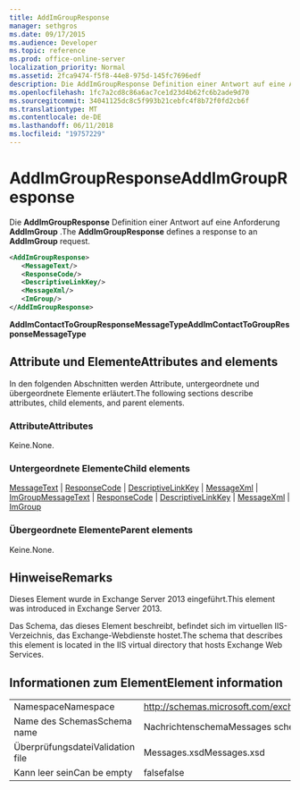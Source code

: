 ```yaml
---
title: AddImGroupResponse
manager: sethgros
ms.date: 09/17/2015
ms.audience: Developer
ms.topic: reference
ms.prod: office-online-server
localization_priority: Normal
ms.assetid: 2fca9474-f5f8-44e8-975d-145fc7696edf
description: Die AddImGroupResponse Definition einer Antwort auf eine Anforderung AddImGroup.
ms.openlocfilehash: 1fc7a2cd8c86a6ac7ce1d23d4b62fc6b2ade9d70
ms.sourcegitcommit: 34041125dc8c5f993b21cebfc4f8b72f0fd2cb6f
ms.translationtype: MT
ms.contentlocale: de-DE
ms.lasthandoff: 06/11/2018
ms.locfileid: "19757229"
---
```

# <a name="addimgroupresponse"></a><span data-ttu-id="224f7-103">AddImGroupResponse</span><span class="sxs-lookup"><span data-stu-id="224f7-103">AddImGroupResponse</span></span>

<span data-ttu-id="224f7-104">Die **AddImGroupResponse** Definition einer Antwort auf eine Anforderung **AddImGroup** .</span><span class="sxs-lookup"><span data-stu-id="224f7-104">The **AddImGroupResponse** defines a response to an **AddImGroup** request.</span></span> 
  
```XML
<AddImGroupResponse>
   <MessageText/>
   <ResponseCode/>
   <DescriptiveLinkKey/>
   <MessageXml/>
   <ImGroup/>
</AddImGroupResponse>
```

 <span data-ttu-id="224f7-105">**AddImContactToGroupResponseMessageType**</span><span class="sxs-lookup"><span data-stu-id="224f7-105">**AddImContactToGroupResponseMessageType**</span></span>
## <a name="attributes-and-elements"></a><span data-ttu-id="224f7-106">Attribute und Elemente</span><span class="sxs-lookup"><span data-stu-id="224f7-106">Attributes and elements</span></span>

<span data-ttu-id="224f7-107">In den folgenden Abschnitten werden Attribute, untergeordnete und übergeordnete Elemente erläutert.</span><span class="sxs-lookup"><span data-stu-id="224f7-107">The following sections describe attributes, child elements, and parent elements.</span></span>
  
### <a name="attributes"></a><span data-ttu-id="224f7-108">Attribute</span><span class="sxs-lookup"><span data-stu-id="224f7-108">Attributes</span></span>

<span data-ttu-id="224f7-109">Keine.</span><span class="sxs-lookup"><span data-stu-id="224f7-109">None.</span></span>
  
### <a name="child-elements"></a><span data-ttu-id="224f7-110">Untergeordnete Elemente</span><span class="sxs-lookup"><span data-stu-id="224f7-110">Child elements</span></span>

<span data-ttu-id="224f7-111">[MessageText](messagetext.md) | [ResponseCode](responsecode.md) | [DescriptiveLinkKey](descriptivelinkkey.md) | [MessageXml](messagexml.md) | [ImGroup](imgroup.md)</span><span class="sxs-lookup"><span data-stu-id="224f7-111">[MessageText](messagetext.md) | [ResponseCode](responsecode.md) | [DescriptiveLinkKey](descriptivelinkkey.md) | [MessageXml](messagexml.md) | [ImGroup](imgroup.md)</span></span>
  
### <a name="parent-elements"></a><span data-ttu-id="224f7-112">Übergeordnete Elemente</span><span class="sxs-lookup"><span data-stu-id="224f7-112">Parent elements</span></span>

<span data-ttu-id="224f7-113">Keine.</span><span class="sxs-lookup"><span data-stu-id="224f7-113">None.</span></span>
  
## <a name="remarks"></a><span data-ttu-id="224f7-114">Hinweise</span><span class="sxs-lookup"><span data-stu-id="224f7-114">Remarks</span></span>

<span data-ttu-id="224f7-115">Dieses Element wurde in Exchange Server 2013 eingeführt.</span><span class="sxs-lookup"><span data-stu-id="224f7-115">This element was introduced in Exchange Server 2013.</span></span>
  
<span data-ttu-id="224f7-116">Das Schema, das dieses Element beschreibt, befindet sich im virtuellen IIS-Verzeichnis, das Exchange-Webdienste hostet.</span><span class="sxs-lookup"><span data-stu-id="224f7-116">The schema that describes this element is located in the IIS virtual directory that hosts Exchange Web Services.</span></span>
  
## <a name="element-information"></a><span data-ttu-id="224f7-117">Informationen zum Element</span><span class="sxs-lookup"><span data-stu-id="224f7-117">Element information</span></span>

|||
|:-----|:-----|
|<span data-ttu-id="224f7-118">Namespace</span><span class="sxs-lookup"><span data-stu-id="224f7-118">Namespace</span></span>  <br/> |http://schemas.microsoft.com/exchange/services/2006/messages  <br/> |
|<span data-ttu-id="224f7-119">Name des Schemas</span><span class="sxs-lookup"><span data-stu-id="224f7-119">Schema name</span></span>  <br/> |<span data-ttu-id="224f7-120">Nachrichtenschema</span><span class="sxs-lookup"><span data-stu-id="224f7-120">Messages schema</span></span>  <br/> |
|<span data-ttu-id="224f7-121">Überprüfungsdatei</span><span class="sxs-lookup"><span data-stu-id="224f7-121">Validation file</span></span>  <br/> |<span data-ttu-id="224f7-122">Messages.xsd</span><span class="sxs-lookup"><span data-stu-id="224f7-122">Messages.xsd</span></span>  <br/> |
|<span data-ttu-id="224f7-123">Kann leer sein</span><span class="sxs-lookup"><span data-stu-id="224f7-123">Can be empty</span></span>  <br/> |<span data-ttu-id="224f7-124">false</span><span class="sxs-lookup"><span data-stu-id="224f7-124">false</span></span>  <br/> |
   

